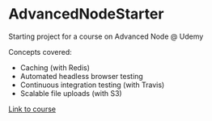# AdvancedNodeStarter

Starting project for a course on Advanced Node @ Udemy

Concepts covered:
- Caching (with Redis)
- Automated headless browser testing
- Continuous integration testing (with Travis)
- Scalable file uploads (with S3)

[Link to course](https://www.udemy.com/course/advanced-node-for-developers/)

